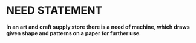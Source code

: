 # NEED STATEMENT
**In an art and craft supply store there is a need of machine, which draws given shape and patterns on a paper for further use.**
